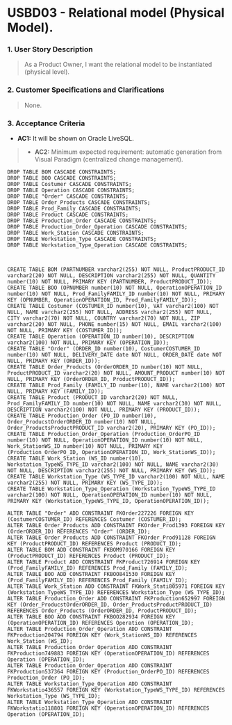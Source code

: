 # USBD03 - Relational model (Physical Model).

### 1. User Story Description

> As a Product Owner, I want the relational model to be instantiated
(physical level).


### 2. Customer Specifications and Clarifications

> None.


### 3. Acceptance Criteria

* **AC1:** It will be shown on Oracle LiveSQL.
>* **AC2:** Minimum expected requirement: automatic generation from Visual Paradigm (centralized change management). 


    DROP TABLE BOM CASCADE CONSTRAINTS;
    DROP TABLE BOO CASCADE CONSTRAINTS;
    DROP TABLE Costumer CASCADE CONSTRAINTS;
    DROP TABLE Operation CASCADE CONSTRAINTS;
    DROP TABLE "Order" CASCADE CONSTRAINTS;
    DROP TABLE Order_Products CASCADE CONSTRAINTS;
    DROP TABLE Prod_Family CASCADE CONSTRAINTS;
    DROP TABLE Product CASCADE CONSTRAINTS;
    DROP TABLE Production_Order CASCADE CONSTRAINTS;
    DROP TABLE Production_Order_Operation CASCADE CONSTRAINTS;
    DROP TABLE Work_Station CASCADE CONSTRAINTS;
    DROP TABLE Workstation_Type CASCADE CONSTRAINTS;
    DROP TABLE Workstation_Type_Operation CASCADE CONSTRAINTS;
    
    
    
    CREATE TABLE BOM (PARTNUMBER varchar2(255) NOT NULL, ProductPRODUCT_ID varchar2(20) NOT NULL, DESCRIPTION varchar2(255) NOT NULL, QUANTITY number(10) NOT NULL, PRIMARY KEY (PARTNUMBER, ProductPRODUCT_ID));
    CREATE TABLE BOO (OPNUMBER number(10) NOT NULL, OperationOPERATION_ID number(10) NOT NULL, Prod_FamilyFAMILY_ID number(10) NOT NULL, PRIMARY KEY (OPNUMBER, OperationOPERATION_ID, Prod_FamilyFAMILY_ID));
    CREATE TABLE Costumer (COSTUMER_ID number(10), VAT varchar2(100) NOT NULL, NAME varchar2(255) NOT NULL, ADDRESS varchar2(255) NOT NULL, CITY varchar2(70) NOT NULL, COUNTRY varchar2(70) NOT NULL, ZIP varchar2(20) NOT NULL, PHONE number(15) NOT NULL, EMAIL varchar2(100) NOT NULL, PRIMARY KEY (COSTUMER_ID));
    CREATE TABLE Operation (OPERATION_ID number(10), DESCRIPTION varchar2(100) NOT NULL, PRIMARY KEY (OPERATION_ID));
    CREATE TABLE "Order" (ORDER_ID number(10), CostumerCOSTUMER_ID number(10) NOT NULL, DELIVERY_DATE date NOT NULL, ORDER_DATE date NOT NULL, PRIMARY KEY (ORDER_ID));
    CREATE TABLE Order_Products (OrderORDER_ID number(10) NOT NULL, ProductPRODUCT_ID varchar2(20) NOT NULL, AMOUNT_PRODUCT number(10) NOT NULL, PRIMARY KEY (OrderORDER_ID, ProductPRODUCT_ID));
    CREATE TABLE Prod_Family (FAMILY_ID number(10), NAME varchar2(100) NOT NULL, PRIMARY KEY (FAMILY_ID));
    CREATE TABLE Product (PRODUCT_ID varchar2(20) NOT NULL, Prod_FamilyFAMILY_ID number(10) NOT NULL, NAME varchar2(30) NOT NULL, DESCRIPTION varchar2(100) NOT NULL, PRIMARY KEY (PRODUCT_ID));
    CREATE TABLE Production_Order (PO_ID number(10), Order_ProducstOrderORDER_ID number(10) NOT NULL, Order_ProductsProductPRODUCT_ID varchar2(20), PRIMARY KEY (PO_ID));
    CREATE TABLE Production_Order_Operation (Production_OrderPO_ID number(10) NOT NULL, OperationOPERATION_ID number(10) NOT NULL, Work_StationWS_ID number(10) NOT NULL, PRIMARY KEY (Production_OrderPO_ID, OperationOPERATION_ID, Work_StationWS_ID));
    CREATE TABLE Work_Station (WS_ID number(10), Workstation_TypeWS_TYPE_ID varchar2(100) NOT NULL, NAME varchar2(30) NOT NULL, DESCRIPTION varchar2(255) NOT NULL, PRIMARY KEY (WS_ID));
    CREATE TABLE Workstation_Type (WS_TYPE_ID varchar2(100) NOT NULL, NAME varchar2(255) NOT NULL, PRIMARY KEY (WS_TYPE_ID));
    CREATE TABLE Workstation_Type_Operation (Workstation_TypeWS_TYPE_ID varchar2(100) NOT NULL, OperationOPERATION_ID number(10) NOT NULL, PRIMARY KEY (Workstation_TypeWS_TYPE_ID, OperationOPERATION_ID));
    
    ALTER TABLE "Order" ADD CONSTRAINT FKOrder227226 FOREIGN KEY (CostumerCOSTUMER_ID) REFERENCES Costumer (COSTUMER_ID);
    ALTER TABLE Order_Products ADD CONSTRAINT FKOrder_Prod1393 FOREIGN KEY (OrderORDER_ID) REFERENCES "Order" (ORDER_ID);
    ALTER TABLE Order_Products ADD CONSTRAINT FKOrder_Prod91128 FOREIGN KEY (ProductPRODUCT_ID) REFERENCES Product (PRODUCT_ID);
    ALTER TABLE BOM ADD CONSTRAINT FKBOM970166 FOREIGN KEY (ProductPRODUCT_ID) REFERENCES Product (PRODUCT_ID);
    ALTER TABLE Product ADD CONSTRAINT FKProduct726914 FOREIGN KEY (Prod_FamilyFAMILY_ID) REFERENCES Prod_Family (FAMILY_ID);
    ALTER TABLE BOO ADD CONSTRAINT FKBOO841530 FOREIGN KEY (Prod_FamilyFAMILY_ID) REFERENCES Prod_Family (FAMILY_ID);
    ALTER TABLE Work_Station ADD CONSTRAINT FKWork_Stati805971 FOREIGN KEY (Workstation_TypeWS_TYPE_ID) REFERENCES Workstation_Type (WS_TYPE_ID);
    ALTER TABLE Production_Order ADD CONSTRAINT FKProduction652997 FOREIGN KEY (Order_ProducstOrderORDER_ID, Order_ProductsProductPRODUCT_ID) REFERENCES Order_Products (OrderORDER_ID, ProductPRODUCT_ID);
    ALTER TABLE BOO ADD CONSTRAINT FKBOO282934 FOREIGN KEY (OperationOPERATION_ID) REFERENCES Operation (OPERATION_ID);
    ALTER TABLE Production_Order_Operation ADD CONSTRAINT FKProduction204794 FOREIGN KEY (Work_StationWS_ID) REFERENCES Work_Station (WS_ID);
    ALTER TABLE Production_Order_Operation ADD CONSTRAINT FKProduction749883 FOREIGN KEY (OperationOPERATION_ID) REFERENCES Operation (OPERATION_ID);
    ALTER TABLE Production_Order_Operation ADD CONSTRAINT FKProduction537364 FOREIGN KEY (Production_OrderPO_ID) REFERENCES Production_Order (PO_ID);
    ALTER TABLE Workstation_Type_Operation ADD CONSTRAINT FKWorkstatio436557 FOREIGN KEY (Workstation_TypeWS_TYPE_ID) REFERENCES Workstation_Type (WS_TYPE_ID);
    ALTER TABLE Workstation_Type_Operation ADD CONSTRAINT FKWorkstatio118801 FOREIGN KEY (OperationOPERATION_ID) REFERENCES Operation (OPERATION_ID);









